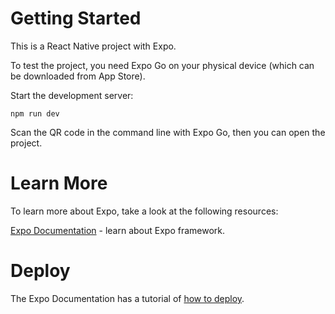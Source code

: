 # Getting Started

This is a React Native project with Expo.

To test the project, you need Expo Go on your physical device (which can be downloaded from App Store).

Start the development server:

```
npm run dev
```

Scan the QR code in the command line with Expo Go, then you can open the project.

# Learn More

To learn more about Expo, take a look at the following resources:

[Expo Documentation](https://docs.expo.dev/overview/) - learn about Expo framework.

# Deploy

The Expo Documentation has a tutorial of [how to deploy](https://docs.expo.dev/deploy/build-project/).
